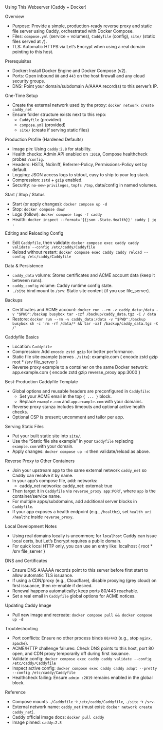 Using This Webserver (Caddy + Docker)

Overview
- Purpose: Provide a simple, production-ready reverse proxy and static file server using Caddy, orchestrated with Docker Compose.
- Files: `compose.yml` (service + volumes), `Caddyfile` (config), `site/` (static files served at `/`).
- TLS: Automatic HTTPS via Let’s Encrypt when using a real domain pointing to this host.

Prerequisites
- Docker: Install Docker Engine and Docker Compose (v2).
- Ports: Open inbound `80` and `443` on the host firewall and any cloud security groups.
- DNS: Point your domain/subdomain A/AAAA record(s) to this server’s IP.

One-Time Setup
- Create the external network used by the proxy: `docker network create caddy_net`
- Ensure folder structure exists next to this repo:
  - `Caddyfile` (provided)
  - `compose.yml` (provided)
  - `site/` (create if serving static files)

Production Profile (Hardened Defaults)
- Image pin: Using `caddy:2.8` for stability.
- Health checks: Admin API enabled on `:2019`, Compose healthcheck probes `/config`.
- Headers: HSTS, NoSniff, Referrer-Policy, Permissions-Policy set by default.
- Logging: JSON access logs to stdout, easy to ship to your log stack.
- Compression: `zstd` + `gzip` enabled.
- Security: `no-new-privileges`, `tmpfs /tmp`, data/config in named volumes.

Start / Stop / Status
- Start (or apply changes): `docker compose up -d`
- Stop: `docker compose down`
- Logs (follow): `docker compose logs -f caddy`
- Health: `docker inspect --format='{{json .State.Health}}' caddy | jq .`

Editing and Reloading Config
- Edit `Caddyfile`, then validate: `docker compose exec caddy caddy validate --config /etc/caddy/Caddyfile`
- Reload without restart: `docker compose exec caddy caddy reload --config /etc/caddy/Caddyfile`

Data & Persistence
- `caddy_data` volume: Stores certificates and ACME account data (keep it between runs).
- `caddy_config` volume: Caddy runtime config state.
- `./site` bind mount to `/srv`: Static site content (if you use file_server).

Backups
- Certificates and ACME account: `docker run --rm -v caddy_data:/data -v "$PWD":/backup busybox tar -czf /backup/caddy_data.tgz -C / data`
- Restore: `docker run --rm -v caddy_data:/data -v "$PWD":/backup busybox sh -c 'rm -rf /data/* && tar -xzf /backup/caddy_data.tgz -C /'`

Caddyfile Basics
- Location: `Caddyfile`
- Compression: Add `encode zstd gzip` for better performance.
- Static file site example (serves `./site`):
  example.com {
    encode zstd gzip
    root * /srv
    file_server
  }
- Reverse proxy example to a container on the same Docker network:
  app.example.com {
    encode zstd gzip
    reverse_proxy app:3000
  }

Best-Production Caddyfile Template
- Global options and reusable headers are preconfigured in `Caddyfile`:
  - Set your ACME email in the top `{ ... }` block.
  - Replace `example.com` and `app.example.com` with your domains.
- Reverse proxy stanza includes timeouts and optional active health checks.
- Optional CSP is present; uncomment and tailor per app.

Serving Static Files
- Put your built static site into `site/`.
- Use the “Static file site example” in your `Caddyfile` replacing `example.com` with your domain.
- Apply changes: `docker compose up -d` then validate/reload as above.

Reverse Proxy to Other Containers
- Join your upstream app to the same external network `caddy_net` so Caddy can resolve it by name.
- In your app’s compose file, add:
  networks:
    - caddy_net
  networks:
    caddy_net:
      external: true
- Then target it in `Caddyfile` via `reverse_proxy app:PORT`, where `app` is the container/service name.
- For multiple apps/subdomains, add additional server blocks in `Caddyfile`.
- If your app exposes a health endpoint (e.g., `/healthz`), set `health_uri /healthz` inside `reverse_proxy`.

Local Development Notes
- Using real domains locally is uncommon; for `localhost` Caddy can issue local certs, but Let’s Encrypt requires a public domain.
- For quick local HTTP only, you can use an entry like:
  localhost {
    root * /srv
    file_server
  }

DNS and Certificates
- Ensure DNS A/AAAA records point to this server before first start to allow automatic TLS issuance.
- If using a CDN/proxy (e.g., Cloudflare), disable proxying (grey cloud) on first issuance, then re-enable if desired.
- Renewal happens automatically; keep ports 80/443 reachable.
- Set a real email in `Caddyfile` global options for ACME notices.

Updating Caddy Image
- Pull new image and recreate: `docker compose pull && docker compose up -d`

Troubleshooting
- Port conflicts: Ensure no other process binds `80/443` (e.g., stop `nginx`, `apache`).
- ACME/HTTP challenge failures: Check DNS points to this host, port 80 open, and CDN proxy temporarily off during first issuance.
- Validate config: `docker compose exec caddy caddy validate --config /etc/caddy/Caddyfile`
- Inspect active config: `docker compose exec caddy caddy adapt --pretty --config /etc/caddy/Caddyfile`
- Healthcheck failing: Ensure `admin :2019` remains enabled in the global block.

Reference
- Compose mounts `./Caddyfile` → `/etc/caddy/Caddyfile`, `./site` → `/srv`.
- External network name: `caddy_net` (must exist: `docker network create caddy_net`).
- Caddy official image docs: `docker pull caddy`
 - Image pinned: `caddy:2.8`
